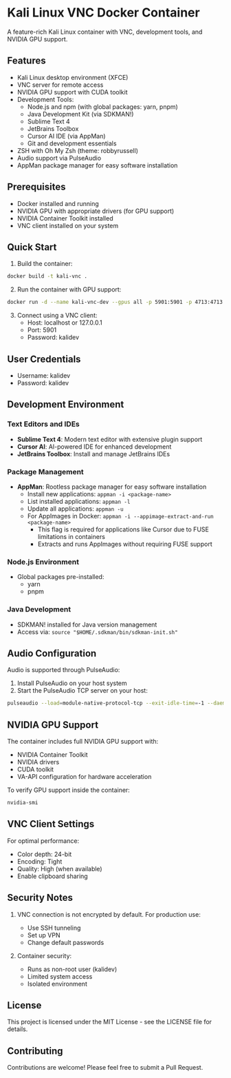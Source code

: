 # Kali Linux VNC Docker Container

A feature-rich Kali Linux container with VNC, development tools, and NVIDIA GPU support.

## Features

- Kali Linux desktop environment (XFCE)
- VNC server for remote access
- NVIDIA GPU support with CUDA toolkit
- Development Tools:
  - Node.js and npm (with global packages: yarn, pnpm)
  - Java Development Kit (via SDKMAN!)
  - Sublime Text 4
  - JetBrains Toolbox
  - Cursor AI IDE (via AppMan)
  - Git and development essentials
- ZSH with Oh My Zsh (theme: robbyrussell)
- Audio support via PulseAudio
- AppMan package manager for easy software installation

## Prerequisites

- Docker installed and running
- NVIDIA GPU with appropriate drivers (for GPU support)
- NVIDIA Container Toolkit installed
- VNC client installed on your system

## Quick Start

1. Build the container:
```bash
docker build -t kali-vnc .
```

2. Run the container with GPU support:
```bash
docker run -d --name kali-vnc-dev --gpus all -p 5901:5901 -p 4713:4713 --shm-size 1g kali-vnc
```

3. Connect using a VNC client:
   - Host: localhost or 127.0.0.1
   - Port: 5901
   - Password: kalidev

## User Credentials

- Username: kalidev
- Password: kalidev

## Development Environment

### Text Editors and IDEs
- **Sublime Text 4**: Modern text editor with extensive plugin support
- **Cursor AI**: AI-powered IDE for enhanced development
- **JetBrains Toolbox**: Install and manage JetBrains IDEs

### Package Management
- **AppMan**: Rootless package manager for easy software installation
  - Install new applications: `appman -i <package-name>`
  - List installed applications: `appman -l`
  - Update all applications: `appman -u`
  - For AppImages in Docker: `appman -i --appimage-extract-and-run <package-name>`
    - This flag is required for applications like Cursor due to FUSE limitations in containers
    - Extracts and runs AppImages without requiring FUSE support

### Node.js Environment
- Global packages pre-installed:
  - yarn
  - pnpm

### Java Development
- SDKMAN! installed for Java version management
- Access via: `source "$HOME/.sdkman/bin/sdkman-init.sh"`

## Audio Configuration

Audio is supported through PulseAudio:
1. Install PulseAudio on your host system
2. Start the PulseAudio TCP server on your host:
```bash
pulseaudio --load=module-native-protocol-tcp --exit-idle-time=-1 --daemon
```

## NVIDIA GPU Support

The container includes full NVIDIA GPU support with:
- NVIDIA Container Toolkit
- NVIDIA drivers
- CUDA toolkit
- VA-API configuration for hardware acceleration

To verify GPU support inside the container:
```bash
nvidia-smi
```

## VNC Client Settings

For optimal performance:
- Color depth: 24-bit
- Encoding: Tight
- Quality: High (when available)
- Enable clipboard sharing

## Security Notes

1. VNC connection is not encrypted by default. For production use:
   - Use SSH tunneling
   - Set up VPN
   - Change default passwords

2. Container security:
   - Runs as non-root user (kalidev)
   - Limited system access
   - Isolated environment

## License

This project is licensed under the MIT License - see the LICENSE file for details.

## Contributing

Contributions are welcome! Please feel free to submit a Pull Request. 